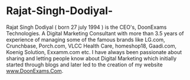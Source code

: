 # Rajat-Singh-Dodiyal-
Rajat Singh Dodiyal ( born 27 july 1994  ) is the CEO's, DoonExams Technologies. A Digital Marketing Consultant with more than 3.5 years of experience of managing some of the famous brands like LG.com, Crunchbase, Porch.com, VLCC Health Care, homeshop18, Gaadi.com, Koenig Solution, Exxamm.com etc. I have always been passionate about sharing and letting people know about Digital Marketing which initially started through blogs and later led to the creation of my website www.DoonExams.Com. 
